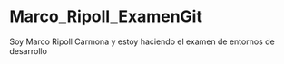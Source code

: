 # Marco_Ripoll_ExamenGit
Soy Marco Ripoll Carmona y estoy haciendo el examen de entornos de desarrollo
